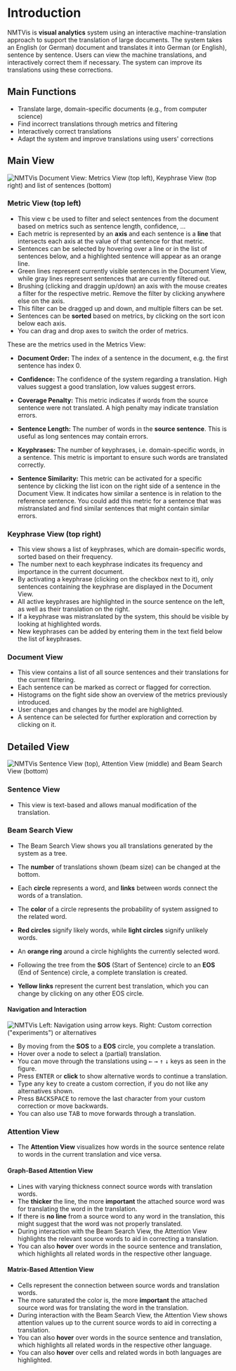 # Introduction

NMTVis is **visual analytics** system using an interactive machine-translation approach to support the translation of large documents.
The system takes an English (or German) document and translates it into German (or English), sentence by sentence.
Users can view the machine translations, and interactively correct them if necessary.
The system can improve its translations using these corrections.

## Main Functions

* Translate large, domain-specific documents (e.g., from computer science)
* Find incorrect translations through metrics and filtering
* Interactively correct translations
* Adapt the system and improve translations using users' corrections

## Main View

![NMTVis](nmtvis-client/src/assets/metricsview-intro.png)
Document View: Metrics View (top left), Keyphrase View (top right) and list of sentences (bottom)

### Metric View (top left)

* This view c be used to filter and select sentences from the document based on metrics such as sentence length, confidence, ...
* Each metric is represented by an **axis** and each sentence is a **line** that intersects each axis at the value of that sentence for that metric.
* Sentences can be selected by hovering over a line or in the list of sentences below, and a highlighted sentence will appear as an orange line.   
* Green lines represent currently visible sentences in the Document View, while gray lines represent sentences that are currently filtered out.
* Brushing (clicking and draggin up/down) an axis with the mouse creates a filter for the respective metric. Remove the filter by clicking anywhere else on the axis.
* This filter can be dragged up and down, and multiple filters can be set.
* Sentences can be **sorted** based on metrics, by clicking on the sort icon below each axis.
* You can drag and drop axes to switch the order of metrics.

These are the metrics used in the Metrics View:

* **Document Order:** The index of a sentence in the document, e.g. the first sentence has index 0.
* **Confidence:** The confidence of the system regarding a translation. High values suggest a good
                translation, low values suggest errors.
            
* **Coverage Penalty:** This metric indicates if words from the source sentence were not translated. A
                high penalty may indicate translation errors.
            
* **Sentence Length:** The number of words in the **source sentence**. This is useful as long
                sentences may contain errors.
            
* **Keyphrases:** The number of keyphrases, i.e. domain-specific words, in a sentence. This metric is
                important to ensure such words are translated correctly.
            
* **Sentence Similarity:** This metric can be activated for a specific sentence by clicking the list
                icon on the right side of a sentence in the Document View.
                It indicates how similar a sentence is in relation to the reference sentence.
                You could add this metric for a sentence that was mistranslated and find similar sentences
                that might contain similar errors.
  
### Keyphrase View (top right)

* This view shows a list of keyphrases, which are domain-specific words, sorted based on their frequency.
* The number next to each keyphrase indicates its frequency and importance in the current document.
* By activating a keyphrase (clicking on the checkbox next to it), only sentences containing the keyphrase are displayed in the Document View.
* All active keyphrases are highlighted in the source sentence on the left, as well as their translation on the right.
* If a keyphrase was mistranslated by the system, this should be visible by looking at highlighted words.
* New keyphrases can be added by entering them in the text field below the list of keyphrases.

### Document View

* This view contains a list of all source sentences and their translations for the current filtering.
* Each sentence can be marked as correct or flagged for correction.
* Histograms on the fight side show an overview of the metrics previously introduced.
* User changes and changes by the model are highlighted.
* A sentence can be selected for further exploration and correction by clicking on it.

## Detailed View

![NMTVis](nmtvis-client/src/assets/detailedview-intro.png)
Sentence View (top), Attention View (middle) and Beam Search View (bottom)

### Sentence View

* This view is text-based and allows manual modification of the translation.

### Beam Search View

* The Beam Search View shows you all translations generated by the system as a tree.
* The **number** of translations shown (beam size) can be changed at the bottom.
* Each **circle** represents a word, and **links** between words connect the words of a translation.
            
* The **color** of a circle represents the probability of system assigned to the related word.
* **Red circles** signify likely words, while **light circles** signify unlikely words.
* An **orange ring** around a circle highlights the currently selected word.
* Following the tree from the **SOS** (Start of Sentence) circle to an **EOS** (End of Sentence)
              circle, a complete translation is created.
            
* **Yellow links** represent the current best translation, which you can change by clicking on any
                other EOS circle.
  
#### Navigation and Interaction

![NMTVis](nmtvis-client/src/assets/beam-interaction.png)
Left: Navigation using arrow keys. Right: Custom correction ("experiments") or alternatives

* By moving from the **SOS** to a **EOS** circle, you complete a translation.
* Hover over a node to select a (partial) translation.
* You can move through the translations using <kbd>←</kbd> <kbd>→</kbd> <kbd>↑</kbd> <kbd>↓</kbd> keys as seen in the figure.
* Press <kbd>ENTER</kbd> or **click** to show alternative words to continue a translation.
* Type any <kbd>key</kbd> to create a custom correction, if you do not like any alternatives shown.
* Press <kbd>BACKSPACE</kbd> to remove the last character from your custom correction or move backwards.
* You can also use <kbd>TAB</kbd> to move forwards through a translation.

### Attention View

* The **Attention View** visualizes how words in the source sentence relate to words in the current translation and vice versa.

#### Graph-Based Attention View
* Lines with varying thickness connect source words with translation words.
* The **thicker** the line, the more **important** the attached source word was for translating the word in the translation.
* If there is **no line** from a source word to any word in the translation, this might suggest that the word was not properly translated.
* During interaction with the Beam Search View, the Attention View highlights the relevant source words to aid in correcting a translation.
* You can also **hover** over words in the source sentence and translation, which highlights all related words in the respective other language.

#### Matrix-Based Attention View
* Cells represent the connection between source words and translation words.
* The more saturated the color is, the more **important** the attached source word was for translating the word in the translation.
* During interaction with the Beam Search View, the Attention View shows attention values up to the current source words to aid in correcting a translation.
* You can also **hover** over words in the source sentence and translation, which highlights all related words in the respective other language.
* You can also **hover** over cells and related words in both languages are highlighted.
